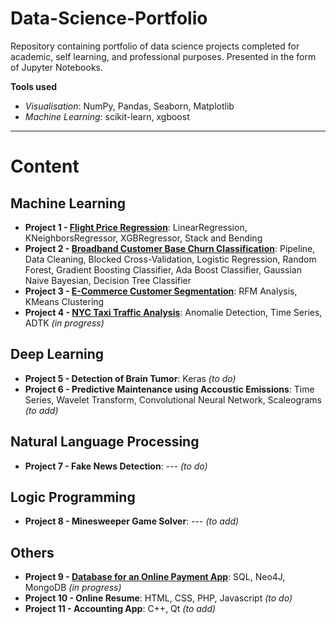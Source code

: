 # Data-Science-Portfolio
Repository containing portfolio of data science projects completed for academic, self learning, and professional purposes. Presented in the form of Jupyter Notebooks.

**Tools used**

- *Visualisation*: NumPy, Pandas, Seaborn, Matplotlib
- *Machine Learning*: scikit-learn, xgboost

---

# Content

## Machine Learning

- **Project 1 - [Flight Price Regression](https://github.com/julienjta/Data-Science-Portfolio/tree/main/Project%201 "Flight Price Prediction")**: LinearRegression, KNeighborsRegressor, XGBRegressor, Stack and Bending
- **Project 2 - [Broadband Customer Base Churn Classification](https://github.com/julienjta/Data-Science-Portfolio/tree/main/Project%202 "Broadband Customer Base Churn Classification")**: Pipeline, Data Cleaning, Blocked Cross-Validation, Logistic Regression, Random Forest, Gradient Boosting Classifier, Ada Boost Classifier, Gaussian Naive Bayesian, Decision Tree Classifier
- **Project 3 - [E-Commerce Customer Segmentation](https://github.com/julienjta/Data-Science-Portfolio/tree/main/Project%203 "UK Retail Customer Segmentation")**: RFM Analysis, KMeans Clustering 
- **Project 4 - [NYC Taxi Traffic Analysis](https://github.com/julienjta/Data-Science-Portfolio/tree/main/Project%204 "NYC Taxi Traffic Analysis")**: Anomalie Detection, Time Series, ADTK *(in progress)*


## Deep Learning

- **Project 5 - Detection of Brain Tumor**: Keras *(to do)*
- **Project 6 - Predictive Maintenance using Accoustic Emissions**: Time Series, Wavelet Transform, Convolutional Neural Network, Scaleograms *(to add)*


## Natural Language Processing

- **Project 7 - Fake News Detection**: --- *(to do)*

## Logic Programming

- **Project 8 - Minesweeper Game Solver**: --- *(to add)*

## Others

- **Project 9 - [Database for an Online Payment App](https://github.com/julienjta/Data-Science-Portfolio/tree/main/Project%209 "Database for an Online Payment App")**: SQL, Neo4J, MongoDB *(in progress)*
- **Project 10 - Online Resume**: HTML, CSS, PHP, Javascript *(to do)*
- **Project 11 - Accounting App**: C++, Qt *(to add)*


